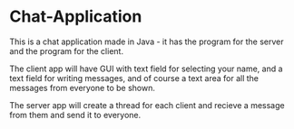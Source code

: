 # Chat-Application
This is a chat application made in Java - it has the program for the server and the program for the client.

The client app will have GUI with text field for selecting your name, and a text field for writing messages, and of course a text area for all the messages from everyone to be shown.

The server app will create a thread for each client and recieve a message from them and send it to everyone.
